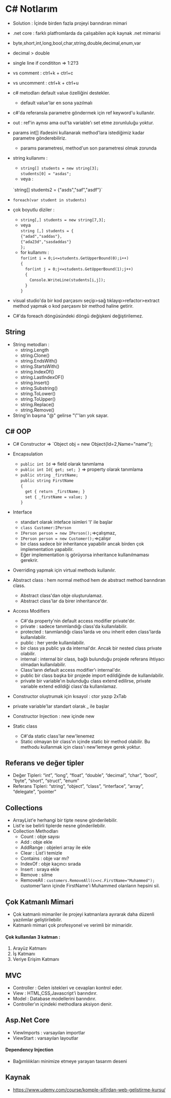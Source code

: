 # C# Notlarım
* Solution : İçinde birden fazla projeyi barındıran mimari
* .net core : farklı platfromlarda da çalışabilen açık kaynak .net mimarisi
* byte,short,int,long,bool,char,string,double,decimal,enum,var
* decimal > double
* single line if condititon => 1:2?3
* vs comment : ctrl+k + ctrl+c
* vs uncomment : ctrl+k + ctrl+u
* c# metodları default value özelliğini destekler.
    * default value'lar en sona yazılmalı
* c#'da referansla parametre göndermek için ref keyword'u kullanılır.
* out : ref'in aynısı ama out'ta variable'ı set etme zorunluluğu yoktur.
*  params int[] ifadesini kullanarak method'lara istediğimiz kadar parametre gönderebiliriz.
    * params parametresi, method'un son parametresi olmak zorunda

* string kullanımı : 
    * `string[] students = new string[3];`<br>
    `students[0] = "asdas";`
    * veya : 
    <br>
    `string[] students2 = {"asds","saf","asdf"}`
* `foreach(var student in students)`
* çok boyutlu diziler : 
    * `string[,] students = new string[7,3];`
    * veya <br>`string [,] students = {`
    <br>`{"adad","saddas"},`
    <br>`{"ada23d","sasdaddas"}`
    <br>`};`
    * for kullanımı : 
    <br>`for(int i = 0;i<=students.GetUpperBound(0);i++)`
    <br>`{`
    <br>&emsp;`for(int j = 0;j<=students.GetUpperBound(1);j++)`
    <br>&emsp;`{`
    <br>&emsp;&emsp;`Console.WriteLine(students[i,j]);`
    <br>&emsp;`}`
    <br>`}`

* visual studio'da bir kod parçasını seçip>sağ tıklayıp>refactor>extract method yapmak o kod parçasını bir method haline getirir.

* C#'da foreach döngüsündeki döngü değişkeni değiştirilemez.

## String
* String metodları : 
    * string.Length
    * string.Clone()
    * string.EndsWith()
    * string.StartsWith()
    * string.IndexOf()
    * string.LastIndexOF()
    * string.Insert()
    * string.Substring()
    * string.ToLower()
    * string.ToUpper()
    * string.Replace()
    * string.Remove()
* String'in başına "@" gelirse "\\"'ları yok sayar.

## C# OOP
* C# Constructor => `Object obj = new Object{Id=2,Name="name"};
* Encapsulation
    * `public int Id` => field olarak tanımlama
    * `public int Id{ get; set; }` => property olarak tanımlama
    * `public string _firstName;`
    <br>`public string FirstName`
    <br>`{`
    <br>&emsp;`get { return _firstName; }`
    <br>&emsp;`set { _firstName = value; }`
    <br>`}`

* Interface
    * standart olarak inteface isimleri 'I' ile başlar
    * `class Customer:IPerson`
    * `IPerson person = new IPerson();`=>çalışmaz,
    * `IPerson person = new Customer();`=>çalışır
    *  bir class sadece bir inheritance yapabilir ancak birden çok implementation yapabilir.
    * Eğer implementation iş görüyorsa inheritance kullanılmaması gerekrir.

* Overriding yapmak için virtual methods kullanılır.

* Abstract class : hem normal method hem de abstract method barındıran class.
    * Abstract class'dan obje oluşturulamaz.
    * Abstract class'lar da birer inheritance'dır.

* Access Modifiers
    * C#'da property'nin default access modifier private'dır.
    * private : sadece tanımlandığı class'da kullanılabilir.
    * protected : tanımlandığı class'larda ve onu inherit eden class'larda kullanılabilir.
    * public : her yerde kullanılabilir.
    * bir class ya public ya da internal'dır. Ancak bir nested class private olabilir.
    * internal : internal bir class, bağlı bulunduğu projede referans ihtiyacı olmadan kullanılabilir.
    * Class'ların default access modifier'ı internal'dır.
    * public bir class başka bir projede import edildiğinde de kullanılabilir.
    * private bir variable'ın bulunduğu class extend edilirse, private variable extend edildiği class'da kullanılamaz.

* Constructor oluştrumak için kısayol : ctor yazıp 2xTab
* private variable'lar standart olarak _ ile başlar
* Constructor Injection : new içinde new

* Static class
    * C#'da static class'lar new'lenemez
    * Static olmayan bir class'ın içinde static bir method olabilir. Bu methodu kullanmak için class'ı new'lemeye gerek yoktur.

## Referans ve değer tipler
* Değer Tipleri: “int”, “long”, “float”, “double”, “decimal”, “char”, “bool”, “byte”, “short”, “struct”, “enum”
* Referans Tipleri: “string”, “object”, “class”, “interface”, “array”, “delegate”, “pointer”

## Collections
* ArrayList'e herhangi bir tipte nesne gönderilebilir.
* List'e ise belirli tiplerde nesne gönderilebilir.
* Collection Methodları
    * Count : obje sayısı
    * Add : obje ekle
    * AddRange : objeleri array ile ekle 
    * Clear : List'i temizle
    * Contains : obje var mı?
    * IndexOf : obje kaçıncı sırada
    * Insert : sıraya ekle
    * Remove : silme
    * RemoveAll : `customers.RemoveAll(c=>c.FirstName="Muhammed");`
    customer'ların içinde FirstName'i Muhammed olanların hepsini sil.

## Çok Katmanlı Mimari
* Çok katmanlı mimariler ile projeyi katmanlara ayırarak daha düzenli yazılımlar geliştirilebilir.
* Katmanlı mimari çok profesyonel ve verimli bir mimaridir.
#### Çok kullanılan 3 katman :
1. Arayüz Katmanı
2. İş Katmanı
3. Veriye Erişim Katmanı

## MVC
* Controller : Gelen istekleri ve cevapları kontrol eder.
* View : HTML,CSS,Javascript'i barındırır.
* Model : Database modellerini barındırır.
* Controller'ın içindeki methodlara aksiyon denir.

## Asp.Net Core
* ViewImports : varsayılan importlar
* ViewStart : varsayılan layoutlar
#### Dependency Injection
* Bağımlılıkları minimize etmeye yarayan tasarım deseni

 
## Kaynak
 * https://www.udemy.com/course/komple-sifirdan-web-gelistirme-kursu/
